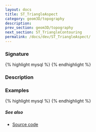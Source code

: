 ```yaml
---
layout: docs
title: ST_TriangleAspect
category: geom3D/topography
description: 
prev_section: geom3D/topography
next_section: ST_TriangleContouring
permalink: /docs/dev/ST_TriangleAspect/
---
```


### Signature

{% highlight mysql %}
{% endhighlight %}

### Description

### Examples

{% highlight mysql %}
{% endhighlight %}

##### See also

* <a href="https://github.com/irstv/H2GIS/blob/51910b27b5dc2b3b4353bb43a683f8649628ea8d/h2spatial-ext/src/main/java/org/h2gis/h2spatialext/function/spatial/topography/ST_TriangleAspect.java" target="_blank">Source code</a>

